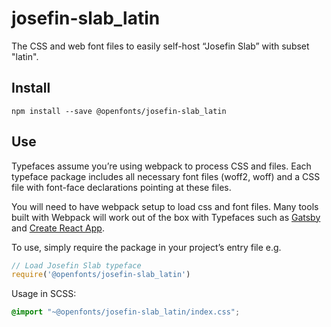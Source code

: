 
# josefin-slab_latin

The CSS and web font files to easily self-host “Josefin Slab” with subset "latin".

## Install

`npm install --save @openfonts/josefin-slab_latin`

## Use

Typefaces assume you’re using webpack to process CSS and files. Each typeface
package includes all necessary font files (woff2, woff) and a CSS file with
font-face declarations pointing at these files.

You will need to have webpack setup to load css and font files. Many tools built
with Webpack will work out of the box with Typefaces such as [Gatsby](https://github.com/gatsbyjs/gatsby)
and [Create React App](https://github.com/facebookincubator/create-react-app).

To use, simply require the package in your project’s entry file e.g.

```javascript
// Load Josefin Slab typeface
require('@openfonts/josefin-slab_latin')
```

Usage in SCSS:
```scss
@import "~@openfonts/josefin-slab_latin/index.css";
```
